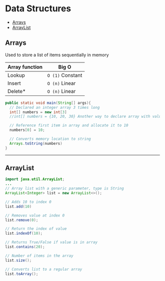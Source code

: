 # Data Structures

- [Arrays](##Arrays)
- [ArrayList](##ArrayList)

## Arrays

Used to store a list of items sequentially in memory

| Array function | Big O            |
| -------------- | ---------------- |
| Lookup         | `O (1)` Constant |
| Insert         | `O (n)` Linear   |
| Delete\*       | `O (n)` Linear   |

```java
public static void main(String[] args){
  // Declared an integer array 3 times long
  int[] numbers = new int[3]
  //int[] numbers = {10, 20, 30} Another way to declare array with values

  // Reference first item in array and allocate it to 10
  numbers[0] = 10;

  // Converts memory location to string
  Arrays.toString(numbers)
}
```

---

## ArrayList

```java
import java.util.ArrayList;
...
// Array list with a generic parameter, type is String
ArrayList<Integer> list = new ArrayList<>();

// Adds 10 to index 0
list.add(10)

// Removes value at index 0
list.remove(0);

// Return the index of value
list.indexOf(10);

// Returns True/False if value is in array
list.contains(20);

// Number of items in the array
list.size();

// Converts list to a regular array
list.toArray();
```
